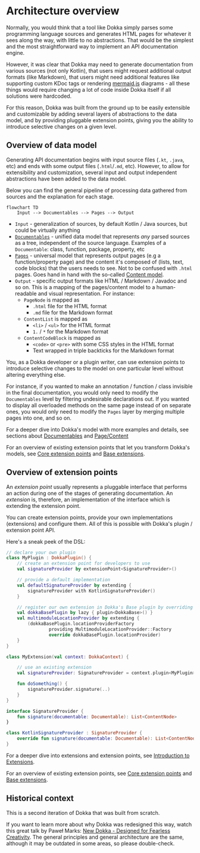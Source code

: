 # Architecture overview

Normally, you would think that a tool like Dokka simply parses some programming language sources and generates
HTML pages for whatever it sees along the way, with little to no abstractions. That would be the simplest and
the most straightforward way to implement an API documentation engine.

However, it was clear that Dokka may need to generate documentation from various sources (not only Kotlin), that users
might request additional output formats (like Markdown), that users might need additional features like supporting
custom KDoc tags or rendering [mermaid.js](https://mermaid.js.org/) diagrams - all these things would require changing 
a lot of code inside Dokka itself if all solutions were hardcoded.

For this reason, Dokka was built from the ground up to be easily extensible and customizable by adding several layers
of abstractions to the data model, and by providing pluggable extension points, giving you the ability to introduce
selective changes on a given level.

## Overview of data model

Generating API documentation begins with input source files (`.kt`, `.java`, etc) and ends with some output files
(`.html`/`.md`, etc). However, to allow for extensibility and customization, several input and output independent
abstractions have been added to the data model.

Below you can find the general pipeline of processing data gathered from sources and the explanation for each stage.

```mermaid
flowchart TD
    Input --> Documentables --> Pages --> Output
```

* `Input` - generalization of sources, by default Kotlin / Java sources, but could be virtually anything
* [`Documentables`](data_model/documentable_model.md) - unified data model that represents _any_ parsed sources as a 
  tree, independent of the source language. Examples of a `Documentable`: class, function, package, property, etc
* [`Pages`](data_model/page_content.md) - universal model that represents output pages (e.g a function/property page) 
  and the content it's composed of (lists, text, code blocks) that the users needs to see. Not to be confused with 
  `.html` pages. Goes hand in hand with the so-called [Content model](data_model/page_content.md#content-model).
* `Output` - specific output formats like HTML / Markdown / Javadoc and so on. This is a mapping of the pages/content 
  model to a human-readable and visual representation. For instance:
    * `PageNode` is mapped as 
        * `.html` file for the HTML format
        * `.md` file for the Markdown format
    * `ContentList` is mapped as
        * `<li>` / `<ul>` for the HTML format
        * `1.` / `*` for the Markdown format
    * `ContentCodeBlock` is mapped as
        * `<code>` or `<pre>` with some CSS styles in the HTML format
        * Text wrapped in triple backticks for the Markdown format

    
You, as a Dokka developer or a plugin writer, can use extension points to introduce selective changes to the
model on one particular level without altering everything else. 

For instance, if you wanted to make an annotation / function / class invisible in the final documentation, you would only
need to modify the `Documentables` level by filtering undesirable declarations out. If you wanted to display all overloaded
methods on the same page instead of on separate ones, you would only need to modify the `Pages` layer by merging multiple
pages into one, and so on.

For a deeper dive into Dokka's model with more examples and details,
see sections about [Documentables](data_model/documentable_model.md) and [Page/Content](data_model/page_content.md)

For an overview of existing extension points that let you transform Dokka's models, see 
[Core extension points](extension_points/core_extension_points.md) and [Base extensions](extension_points/base_plugin.md).

## Overview of extension points

An _extension point_ usually represents a pluggable interface that performs an action during one of the stages of
generating documentation. An _extension_ is, therefore, an implementation of the interface which is extending the
extension point.

You can create extension points, provide your own implementations (extensions) and configure them. All of
this is possible with Dokka's plugin / extension point API.

Here's a sneak peek of the DSL:

```kotlin
// declare your own plugin
class MyPlugin : DokkaPlugin() {
    // create an extension point for developers to use
    val signatureProvider by extensionPoint<SignatureProvider>()

    // provide a default implementation
    val defaultSignatureProvider by extending {
        signatureProvider with KotlinSignatureProvider()
    }

    // register our own extension in Dokka's Base plugin by overriding its default implementation
    val dokkaBasePlugin by lazy { plugin<DokkaBase>() }
    val multimoduleLocationProvider by extending {
        (dokkaBasePlugin.locationProviderFactory
                providing MultimoduleLocationProvider::Factory
                override dokkaBasePlugin.locationProvider)
    }
}

class MyExtension(val context: DokkaContext) {

    // use an existing extension
    val signatureProvider: SignatureProvider = context.plugin<MyPlugin>().querySingle { signatureProvider }

    fun doSomething() {
        signatureProvider.signature(..)
    }
}

interface SignatureProvider {
    fun signature(documentable: Documentable): List<ContentNode>
}

class KotlinSignatureProvider : SignatureProvider {
    override fun signature(documentable: Documentable): List<ContentNode> = listOf()
}
```

For a deeper dive into extensions and extension points, see [Introduction to Extensions](extension_points/extension_points.md).

For an overview of existing extension points, see [Core extension points](extension_points/core_extension_points.md) and
[Base extensions](extension_points/base_plugin.md).

## Historical context

This is a second iteration of Dokka that was built from scratch.

If you want to learn more about why Dokka was redesigned this way, watch this great talk by Paweł Marks:
[New Dokka - Designed for Fearless Creativity](https://www.youtube.com/watch?v=OvFoTRhqaKg). The general principles 
and general architecture are the same, although it may be outdated in some areas, so please double-check.
